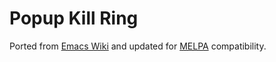 # Popup Kill Ring

Ported from [Emacs Wiki](http://www.emacswiki.org/emacs/popup-kill-ring.el) and updated for [MELPA](http://melpa.milkbox.net) compatibility. 
